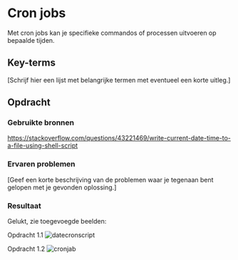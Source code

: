 # Cron jobs
Met cron jobs kan je specifieke commandos of processen uitvoeren op bepaalde tijden.

## Key-terms
[Schrijf hier een lijst met belangrijke termen met eventueel een korte uitleg.]

## Opdracht
### Gebruikte bronnen
https://stackoverflow.com/questions/43221469/write-current-date-time-to-a-file-using-shell-script

### Ervaren problemen
[Geef een korte beschrijving van de problemen waar je tegenaan bent gelopen met je gevonden oplossing.]

### Resultaat
Gelukt, zie toegevoegde beelden:

Opdracht 1.1
![datecronscript](https://user-images.githubusercontent.com/95615509/145189772-94b6fd20-fb3f-4f09-952c-0cfb9b0d504c.png)  

Opdracht 1.2
![cronjab](https://user-images.githubusercontent.com/95615509/145189816-2f70bde6-93d7-467d-901f-86f4a8829953.png)
